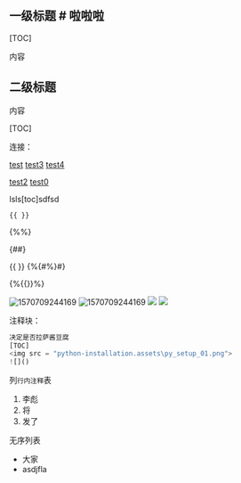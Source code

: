 ##  一级标题  # 啦啦啦
[TOC]

内容

## 二级标题

内容

[TOC]

连接：

 [test](test.md)  [test3](test3.md)  [test4](test4) 

 [test2](test2.mid)  [test0](..\test0.md) 



lsls[toc]sdfsd

`{{ }}`

{%%}

{##}

{{ }}    {%{#%}#}

{%{{}}%}



![1570709244169](inherit.assets/1570709244169.png)
![1570709244169](inherit.assets\1570709244169.png)
<img src = "python-installation.assets/py_setup_01.png">
<img src = "python-installation.assets\py_setup_01.png">



注释块：

```python
决定是否拉萨酱豆腐
[TOC]
<img src = "python-installation.assets\py_setup_01.png">
![]()
```

列`行内注释`表

1. 李彪
2. 将
3. 发了

无序列表

- 大家
- asdjfla

